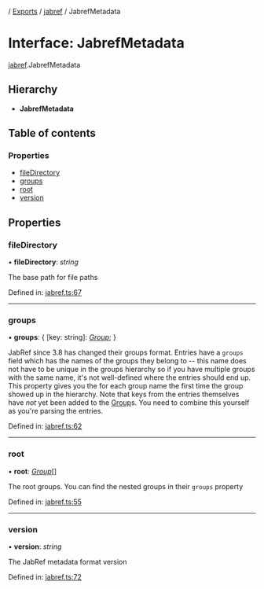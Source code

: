 [](../README.md) / [Exports](../modules.md) / [jabref](../modules/jabref.md) / JabrefMetadata

# Interface: JabrefMetadata

[jabref](../modules/jabref.md).JabrefMetadata

## Hierarchy

* **JabrefMetadata**

## Table of contents

### Properties

- [fileDirectory](jabref.jabrefmetadata.md#filedirectory)
- [groups](jabref.jabrefmetadata.md#groups)
- [root](jabref.jabrefmetadata.md#root)
- [version](jabref.jabrefmetadata.md#version)

## Properties

### fileDirectory

• **fileDirectory**: *string*

The base path for file paths

Defined in: [jabref.ts:67](https://github.com/retorquere/bibtex-parser/blob/master/jabref.ts#L67)

___

### groups

• **groups**: { [key: string]: [*Group*](jabref.group.md);  }

JabRef since 3.8 has changed their groups format. Entries have a `groups` field which has the names of the groups they belong to -- this name does not have to be unique in the groups hierarchy so if you
have multiple groups with the same name, it's not well-defined where the entries should end up. This property gives you the for each group name the first time the group showed up in the hierarchy. Note that
keys from the entries themselves have *not* yet been added to the [Group](jabref.group.md)s. You need to combine this yourself as you're parsing the entries.

Defined in: [jabref.ts:62](https://github.com/retorquere/bibtex-parser/blob/master/jabref.ts#L62)

___

### root

• **root**: [*Group*](jabref.group.md)[]

The root groups. You can find the nested groups in their `groups` property

Defined in: [jabref.ts:55](https://github.com/retorquere/bibtex-parser/blob/master/jabref.ts#L55)

___

### version

• **version**: *string*

The JabRef metadata format version

Defined in: [jabref.ts:72](https://github.com/retorquere/bibtex-parser/blob/master/jabref.ts#L72)
